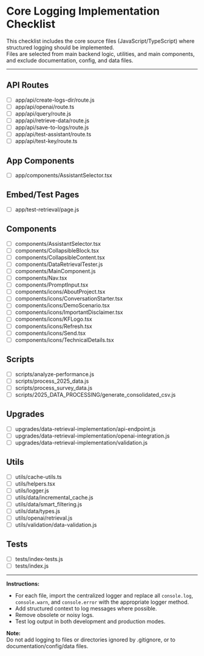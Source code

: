# Core Logging Implementation Checklist

This checklist includes the core source files (JavaScript/TypeScript) where structured logging should be implemented.  
Files are selected from main backend logic, utilities, and main components, and exclude documentation, config, and data files.

---

## **API Routes**

- [ ] app/api/create-logs-dir/route.js
- [ ] app/api/openai/route.ts
- [ ] app/api/query/route.js
- [ ] app/api/retrieve-data/route.js
- [ ] app/api/save-to-logs/route.js
- [ ] app/api/test-assistant/route.ts
- [ ] app/api/test-key/route.ts

## **App Components**

- [ ] app/components/AssistantSelector.tsx

## **Embed/Test Pages**

- [ ] app/test-retrieval/page.js

## **Components**

- [ ] components/AssistantSelector.tsx
- [ ] components/CollapsibleBlock.tsx
- [ ] components/CollapsibleContent.tsx
- [ ] components/DataRetrievalTester.js
- [ ] components/MainComponent.js
- [ ] components/Nav.tsx
- [ ] components/PromptInput.tsx
- [ ] components/icons/AboutProject.tsx
- [ ] components/icons/ConversationStarter.tsx
- [ ] components/icons/DemoScenario.tsx
- [ ] components/icons/ImportantDisclaimer.tsx
- [ ] components/icons/KFLogo.tsx
- [ ] components/icons/Refresh.tsx
- [ ] components/icons/Send.tsx
- [ ] components/icons/TechnicalDetails.tsx

## **Scripts**

- [ ] scripts/analyze-performance.js
- [ ] scripts/process_2025_data.js
- [ ] scripts/process_survey_data.js
- [ ] scripts/2025_DATA_PROCESSING/generate_consolidated_csv.js

## **Upgrades**

- [ ] upgrades/data-retrieval-implementation/api-endpoint.js
- [ ] upgrades/data-retrieval-implementation/openai-integration.js
- [ ] upgrades/data-retrieval-implementation/validation.js

## **Utils**

- [ ] utils/cache-utils.ts
- [ ] utils/helpers.tsx
- [ ] utils/logger.js
- [ ] utils/data/incremental_cache.js
- [ ] utils/data/smart_filtering.js
- [ ] utils/data/types.js
- [ ] utils/openai/retrieval.js
- [ ] utils/validation/data-validation.js

## **Tests**

- [ ] tests/index-tests.js
- [ ] tests/index.js

---

**Instructions:**

- For each file, import the centralized logger and replace all `console.log`, `console.warn`, and `console.error` with the appropriate logger method.
- Add structured context to log messages where possible.
- Remove obsolete or noisy logs.
- Test log output in both development and production modes.

**Note:**  
Do not add logging to files or directories ignored by .gitignore, or to documentation/config/data files.
